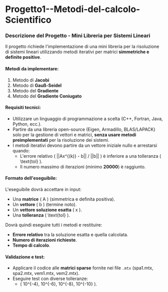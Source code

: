 # Progetto1--Metodi-del-calcolo-Scientifico
### **Descrizione del Progetto - Mini Libreria per Sistemi Lineari**  

Il progetto richiede l'implementazione di una mini libreria per la risoluzione di sistemi lineari utilizzando metodi iterativi per matrici **simmetriche e definite positive**.  

#### **Metodi da implementare:**  
1. Metodo di **Jacobi**  
2. Metodo di **Gauß-Seidel**  
3. Metodo del **Gradiente**  
4. Metodo del **Gradiente Coniugato**  

#### **Requisiti tecnici:**  
- Utilizzare un linguaggio di programmazione a scelta (C++, Fortran, Java, Python, ecc.).  
- Partire da una libreria open-source (Eigen, Armadillo, BLAS/LAPACK) solo per la gestione di vettori e matrici, **senza usare metodi preimplementati** per la risoluzione dei sistemi.  
- I metodi iterativi devono partire da un vettore iniziale nullo e arrestarsi quando:  
  - L'errore relativo \( ||Ax^{(k)} - b|| / ||b|| \) è inferiore a una tolleranza \( \text{tol} \).  
  - Il numero massimo di iterazioni (minimo **20000**) è raggiunto.  

#### **Formato dell'eseguibile:**  
L'eseguibile dovrà accettare in input:  
- Una **matrice** \( A \) (simmetrica e definita positiva).  
- Un **vettore** \( b \) (termine noto).  
- Un **vettore soluzione esatta** \( x \).  
- Una **tolleranza** \( \text{tol} \).  

Dovrà quindi eseguire tutti i metodi e restituire:  
- **Errore relativo** tra la soluzione esatta e quella calcolata.  
- **Numero di iterazioni richieste**.  
- **Tempo di calcolo**.  

#### **Validazione e test:**  
- Applicare il codice alle **matrici sparse** fornite nei file `.mtx` (spa1.mtx, spa2.mtx, vem1.mtx, vem2.mtx).  
- Eseguire test con diverse tolleranze:  
  - \( 10^{-4}, 10^{-6}, 10^{-8}, 10^{-10} \).  
